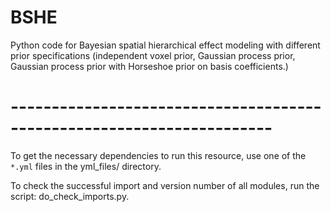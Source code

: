 # BSHE

Python code for Bayesian spatial hierarchical effect modeling with
different prior specifications (independent voxel prior, Gaussian
process prior, Gaussian process prior with Horseshoe prior on basis
coefficients.)

# ----------------------------------------------------------------------

To get the necessary dependencies to run this resource, use one of the
`*.yml` files in the yml_files/ directory.

To check the successful import and version number of all modules, run
the script: do_check_imports.py.